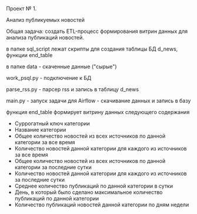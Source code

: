 Проект № 1.

Анализ публикуемых новостей

Общая задача: создать ETL-процесс формирования витрин данных для анализа публикаций новостей.

в папке sql_script лежат скрипты для создания таблицы БД d_news, функции end_table

в папке data - скаченные данные ("сырые")

work_psql.py - подключение к БД

parse_rss.py - парсер rss и запись в таблицу d_news

main.py - запуск задачи для Airflow - скачивание данных и запись в базу

функция end_table формирует витрину данных следующего содержания

* Суррогатный ключ категории
* Название категории
* Общее количество новостей из всех источников по данной категории за все время
* Количество новостей данной категории для каждого из источников за все время
* Общее количество новостей из всех источников по данной категории за последние сутки
* Количество новостей данной категории для каждого из источников за последние сутки
* Среднее количество публикаций по данной категории в сутки
* День, в который было сделано максимальное количество публикаций по данной категории
* Количество публикаций новостей данной категории по дням недели 
